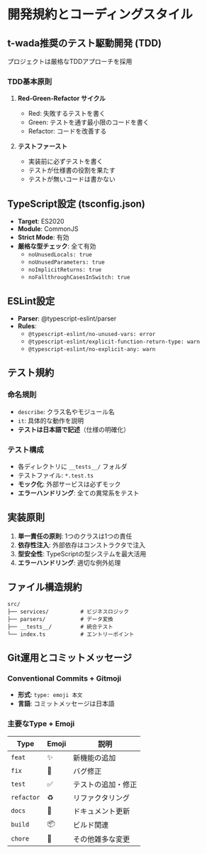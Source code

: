 # 開発規約とコーディングスタイル

## t-wada推奨のテスト駆動開発 (TDD)
プロジェクトは厳格なTDDアプローチを採用

### TDD基本原則
1. **Red-Green-Refactor サイクル**
   - Red: 失敗するテストを書く
   - Green: テストを通す最小限のコードを書く
   - Refactor: コードを改善する

2. **テストファースト**
   - 実装前に必ずテストを書く
   - テストが仕様書の役割を果たす
   - テストが無いコードは書かない

## TypeScript設定 (tsconfig.json)
- **Target**: ES2020
- **Module**: CommonJS
- **Strict Mode**: 有効
- **厳格な型チェック**: 全て有効
  - `noUnusedLocals: true`
  - `noUnusedParameters: true`
  - `noImplicitReturns: true`
  - `noFallthroughCasesInSwitch: true`

## ESLint設定
- **Parser**: @typescript-eslint/parser
- **Rules**:
  - `@typescript-eslint/no-unused-vars: error`
  - `@typescript-eslint/explicit-function-return-type: warn`
  - `@typescript-eslint/no-explicit-any: warn`

## テスト規約
### 命名規則
- `describe`: クラス名やモジュール名
- `it`: 具体的な動作を説明
- **テストは日本語で記述**（仕様の明確化）

### テスト構成
- 各ディレクトリに `__tests__/` フォルダ
- テストファイル: `*.test.ts`
- **モック化**: 外部サービスは必ずモック
- **エラーハンドリング**: 全ての異常系をテスト

## 実装原則
1. **単一責任の原則**: 1つのクラスは1つの責任
2. **依存性注入**: 外部依存はコンストラクタで注入
3. **型安全性**: TypeScriptの型システムを最大活用
4. **エラーハンドリング**: 適切な例外処理

## ファイル構造規約
```
src/
├── services/          # ビジネスロジック
├── parsers/           # データ変換
├── __tests__/         # 統合テスト
└── index.ts           # エントリーポイント
```

## Git運用とコミットメッセージ
### Conventional Commits + Gitmoji
- **形式**: `type: emoji 本文`
- **言語**: コミットメッセージは日本語

### 主要なType + Emoji
| Type | Emoji | 説明 |
|------|-------|------|
| `feat` | ✨ | 新機能の追加 |
| `fix` | 🐛 | バグ修正 |
| `test` | ✅ | テストの追加・修正 |
| `refactor` | ♻️ | リファクタリング |
| `docs` | 📝 | ドキュメント更新 |
| `build` | 📦 | ビルド関連 |
| `chore` | 🔧 | その他雑多な変更 |